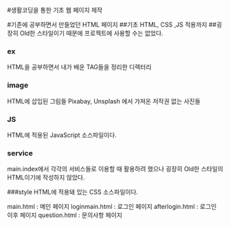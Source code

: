 #생활코딩을 통한 기초 웹 페이지 제작

#기존에 공부하면서 만들었던 HTML 페이지
##기초 HTML, CSS ,JS 적용까지
##굉장히 Old한 스타일이기 때문에 프로젝트에 사용할 수는 없었다.


### ex
HTML을 공부하면서 내가 배운 TAG들을 정리한 디렉터리

### image
HTML에 삽입된 그림들
Pixabay, Unsplash 에서 가져온 저작권 없는 사진들

### JS
HTML에 적용된 JavaScript 소스파일이다.


### service
main.index에서 각각의 서비스들로 이용할 때 활용하려 했으나
굉장히 Old한 스타일의 HTML이기에 작성하지 않았다.

###style
HTML에 적용돼 있는 CSS 소스파일이다.

main.html : 메인 페이지
loginmain.html : 로그인 페이지
afterlogin.html : 로그인 이후 페이지
question.html : 문의사항 페이지

